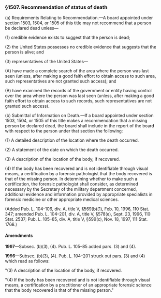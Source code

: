 ### §1507. Recommendation of status of death ###

(a) Requirements Relating to Recommendation.—A board appointed under section 1503, 1504, or 1505 of this title may not recommend that a person be declared dead unless—

(1) credible evidence exists to suggest that the person is dead;

(2) the United States possesses no credible evidence that suggests that the person is alive; and

(3) representatives of the United States—

(A) have made a complete search of the area where the person was last seen (unless, after making a good faith effort to obtain access to such area, such representatives are not granted such access); and

(B) have examined the records of the government or entity having control over the area where the person was last seen (unless, after making a good faith effort to obtain access to such records, such representatives are not granted such access).

(b) Submittal of Information on Death.—If a board appointed under section 1503, 1504, or 1505 of this title makes a recommendation that a missing person be declared dead, the board shall include in the report of the board with respect to the person under that section the following:

(1) A detailed description of the location where the death occurred.

(2) A statement of the date on which the death occurred.

(3) A description of the location of the body, if recovered.

(4) If the body has been recovered and is not identifiable through visual means, a certification by a forensic pathologist that the body recovered is that of the missing person. In determining whether to make such a certification, the forensic pathologist shall consider, as determined necessary by the Secretary of the military department concerned, additional evidence and information provided by appropriate specialists in forensic medicine or other appropriate medical sciences.

(Added Pub. L. 104–106, div. A, title V, §569(b)(1), Feb. 10, 1996, 110 Stat. 347; amended Pub. L. 104–201, div. A, title V, §578(e), Sept. 23, 1996, 110 Stat. 2537; Pub. L. 105–85, div. A, title V, §599(c), Nov. 18, 1997, 111 Stat. 1768.)

#### Amendments ####

**1997**—Subsec. (b)(3), (4). Pub. L. 105–85 added pars. (3) and (4).

**1996**—Subsec. (b)(3), (4). Pub. L. 104–201 struck out pars. (3) and (4) which read as follows:

"(3) A description of the location of the body, if recovered.

"(4) If the body has been recovered and is not identifiable through visual means, a certification by a practitioner of an appropriate forensic science that the body recovered is that of the missing person."